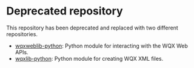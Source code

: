 # Deprecated repository

This repository has been deprecated and replaced with two different repositories.

- [wqxweblib-python](https://github.com/FlippingBinary/wqxweblib-python): Python module for interacting with the WQX Web APIs.
- [wqxlib-python](https://github.com/FlippingBinary/wqxlib-python): Python module for creating WQX XML files.
